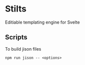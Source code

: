 Stilts
======

Editiable templating engine for Svelte

Scripts
-------

To build jison files

`npm run jison -- <options>`